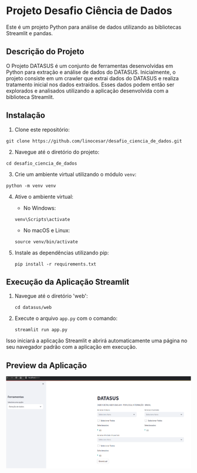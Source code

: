 # Projeto Desafio Ciência de Dados

Este é um projeto Python para análise de dados utilizando as bibliotecas Streamlit e pandas.

## Descrição do Projeto

O Projeto DATASUS é um conjunto de ferramentas desenvolvidas em Python para extração e análise de dados do DATASUS. Inicialmente, o projeto consiste em um crawler que extrai dados do DATASUS e realiza tratamento inicial nos dados extraídos. Esses dados podem então ser explorados e analisados utilizando a aplicação desenvolvida com a biblioteca Streamlit.


## Instalação


1. Clone este repositório:
```
git clone https://github.com/linocesar/desafio_ciencia_de_dados.git
```
2. Navegue até o diretório do projeto:
```
cd desafio_ciencia_de_dados
```
3. Crie um ambiente virtual utilizando o módulo `venv`:
```
python -m venv venv
```
4. Ative o ambiente virtual:

    - No Windows:

    ```
    venv\Scripts\activate
    ```

    - No macOS e Linux:

    ```
    source venv/bin/activate
    ```

5. Instale as dependências utilizando pip:
    ```
    pip install -r requirements.txt
    ```
## Execução da Aplicação Streamlit

1. Navegue até o diretório 'web':

    ```
    cd datasus/web
    ```

2. Execute o arquivo `app.py` com o comando:

    ```
    streamlit run app.py
    ```

Isso iniciará a aplicação Streamlit e abrirá automaticamente uma página no seu navegador padrão com a aplicação em execução.

## Preview da Aplicação

![Preview da Aplicação](img.png)